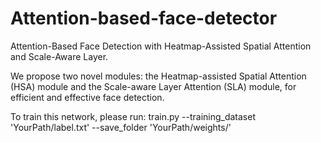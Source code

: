 # Attention-based-face-detector
Attention-Based Face Detection with Heatmap-Assisted Spatial Attention and Scale-Aware Layer.

We propose two novel modules: the Heatmap-assisted Spatial Attention (HSA) module and the Scale-aware Layer Attention (SLA) module, for efficient and effective face detection.

To train this network, please run:
train.py --training_dataset 'YourPath/label.txt' --save_folder 'YourPath/weights/'

